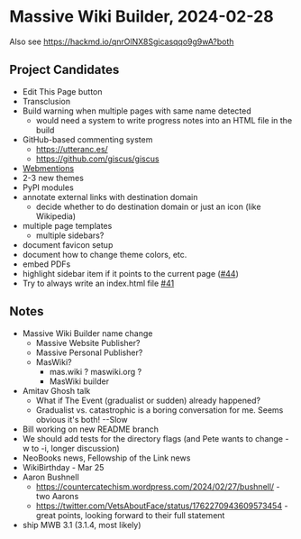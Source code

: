 # Massive Wiki Builder, 2024-02-28

Also see https://hackmd.io/qnrOlNX8Sgicasqqo9g9wA?both

## Project Candidates

- Edit This Page button
- Transclusion
- Build warning when multiple pages with same name detected
    - would need a system to write progress notes into an HTML file in the build
- GitHub-based commenting system
    - https://utteranc.es/
    - https://github.com/giscus/giscus
- [Webmentions](https://indieweb.org/Webmention)
- 2-3 new themes
- PyPI modules
- annotate external links with destination domain
    - decide whether to do destination domain or just an icon (like Wikipedia)
- multiple page templates
    - multiple sidebars?
- document favicon setup
- document how to change theme colors, etc.
- embed PDFs
- highlight sidebar item if it points to the current page ([#44](https://github.com/Massive-Wiki/massivewikibuilder/issues/44))
- Try to always write an index.html file [#41](https://github.com/Massive-Wiki/massivewikibuilder/issues/41)


## Notes

- Massive Wiki Builder name change
    - Massive Website Publisher?
    - Massive Personal Publisher?
    - MasWiki?
        - mas.wiki ? maswiki.org ?
        - MasWiki builder
- Amitav Ghosh talk
    - What if The Event (gradualist or sudden) already happened?
    - Gradualist vs. catastrophic is a boring conversation for me. Seems obvious it's both! --Slow
- Bill working on new README branch
- We should add tests for the directory flags (and Pete wants to change -w to -i, longer discussion)
- NeoBooks news, Fellowship of the Link news
- WikiBirthday - Mar 25
- Aaron Bushnell
    - https://countercatechism.wordpress.com/2024/02/27/bushnell/ - two Aarons
    - https://twitter.com/VetsAboutFace/status/1762270943609573454 - great points, looking forward to their full statement
- ship MWB 3.1 (3.1.4, most likely)





